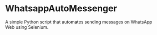# WhatsappAutoMessenger
A simple Python script that automates sending messages on WhatsApp Web using Selenium.

